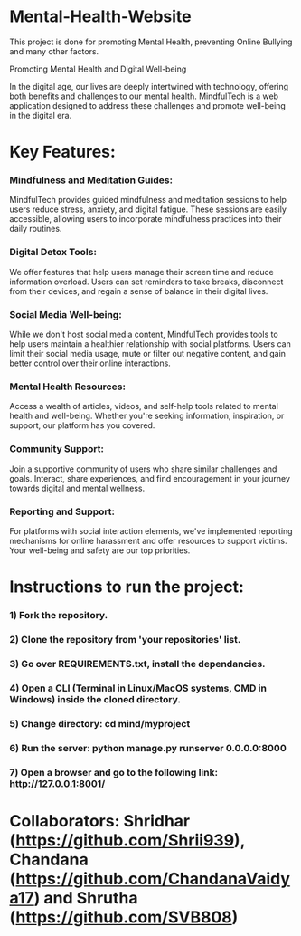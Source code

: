 # Mental-Health-Website
This project is done for promoting Mental Health, preventing Online Bullying and many other factors.


Promoting Mental Health and Digital Well-being

In the digital age, our lives are deeply intertwined with technology, offering both benefits and challenges to our mental health. MindfulTech is a web application designed to address these challenges and promote well-being in the digital era.

# Key Features:

### Mindfulness and Meditation Guides: 
MindfulTech provides guided mindfulness and meditation sessions to help users reduce stress, anxiety, and digital fatigue. These sessions are easily accessible, allowing users to incorporate mindfulness practices into their daily routines.

### Digital Detox Tools: 
We offer features that help users manage their screen time and reduce information overload. Users can set reminders to take breaks, disconnect from their devices, and regain a sense of balance in their digital lives.

### Social Media Well-being: 
While we don't host social media content, MindfulTech provides tools to help users maintain a healthier relationship with social platforms. Users can limit their social media usage, mute or filter out negative content, and gain better control over their online interactions.

### Mental Health Resources: 
Access a wealth of articles, videos, and self-help tools related to mental health and well-being. Whether you're seeking information, inspiration, or support, our platform has you covered.

### Community Support: 
Join a supportive community of users who share similar challenges and goals. Interact, share experiences, and find encouragement in your journey towards digital and mental wellness.

### Reporting and Support: 
For platforms with social interaction elements, we've implemented reporting mechanisms for online harassment and offer resources to support victims. Your well-being and safety are our top priorities.

# Instructions to run the project:
### 1) Fork the repository.
### 2) Clone the repository from 'your repositories' list.
### 3) Go over REQUIREMENTS.txt, install the dependancies.
### 4) Open a CLI (Terminal in Linux/MacOS systems, CMD in Windows) inside the cloned directory.
### 5) Change directory: cd mind/myproject
### 6) Run the server: python manage.py runserver 0.0.0.0:8000
### 7) Open a browser and go to the following link: http://127.0.0.1:8001/

# Collaborators: Shridhar (https://github.com/Shrii939), Chandana (https://github.com/ChandanaVaidya17) and Shrutha (https://github.com/SVB808)
